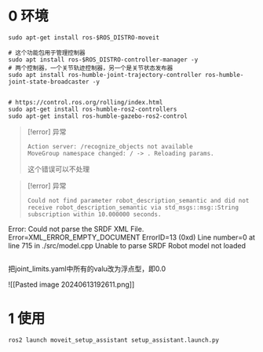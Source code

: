 
# 0 环境
```shell
sudo apt-get install ros-$ROS_DISTRO-moveit

# 这个功能包用于管理控制器
sudo apt install ros-$ROS_DISTRO-controller-manager -y
# 两个控制器，一个关节轨迹控制器，另一个是关节状态发布器
sudo apt install ros-humble-joint-trajectory-controller ros-humble-joint-state-broadcaster -y


# https://control.ros.org/rolling/index.html
sudo apt-get install ros-humble-ros2-controllers
sudo apt-get install ros-humble-gazebo-ros2-control
```
> [!error] 异常
> ```
> Action server: /recognize_objects not available
> MoveGroup namespace changed: / -> . Reloading params.
> ```
> 这个错误可以不处理

> [!error] 异常
> ```
> Could not find parameter robot_description_semantic and did not receive robot_description_semantic via std_msgs::msg::String subscription within 10.000000 seconds.
Error:   Could not parse the SRDF XML File. Error=XML_ERROR_EMPTY_DOCUMENT ErrorID=13 (0xd) Line number=0
at line 715 in ./src/model.cpp
Unable to parse SRDF
Robot model not loaded
> ```

把joint_limits.yaml中所有的valu改为浮点型，即0.0

![[Pasted image 20240613192611.png]]

# 1 使用
```shell
ros2 launch moveit_setup_assistant setup_assistant.launch.py
```

